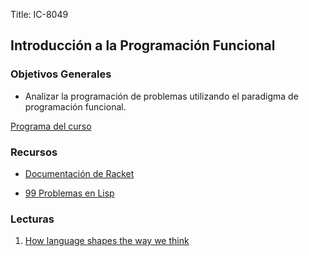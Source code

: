Title: IC-8049

## Introducción a la Programación Funcional

### Objetivos Generales

+ Analizar la programación de problemas utilizando el paradigma de
programación funcional.

[Programa del curso](../IC-8049_DiegoMunguía_2018ii.pdf)

### Recursos

+ [Documentación de Racket](https://docs.racket-lang.org/)

+ [99 Problemas en Lisp](../99_problemas_lisp.html)

### Lecturas

1. [How language shapes the way we think](https://www.ted.com/talks/lera_boroditsky_how_language_shapes_the_way_we_think/transcript#t-30635)
